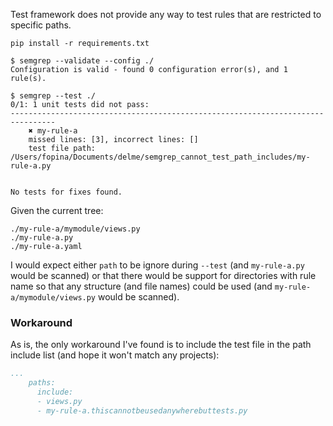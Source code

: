 Test framework does not provide any way to test rules that are restricted to specific paths.

```
pip install -r requirements.txt
```

```
$ semgrep --validate --config ./
Configuration is valid - found 0 configuration error(s), and 1 rule(s).
```

```
$ semgrep --test ./
0/1: 1 unit tests did not pass:
--------------------------------------------------------------------------------
	✖ my-rule-a
	missed lines: [3], incorrect lines: []
	test file path: /Users/fopina/Documents/delme/semgrep_cannot_test_path_includes/my-rule-a.py


No tests for fixes found.
```

Given the current tree:

```
./my-rule-a/mymodule/views.py
./my-rule-a.py
./my-rule-a.yaml
```

I would expect either `path` to be ignore during `--test` (and `my-rule-a.py` would be scanned) or that there would be support for directories with rule name so that any structure (and file names) could be used (and `my-rule-a/mymodule/views.py` would be scanned).

### Workaround

As is, the only workaround I've found is to include the test file in the path include list (and hope it won't match any projects):

```yaml
...
    paths:
      include:
      - views.py
      - my-rule-a.thiscannotbeusedanywherebuttests.py
```
